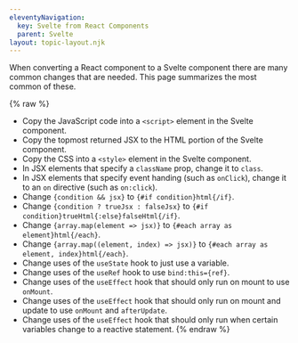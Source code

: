 ```yaml
---
eleventyNavigation:
  key: Svelte from React Components
  parent: Svelte
layout: topic-layout.njk
---
```


When converting a React component to a Svelte component
there are many common changes that are needed.
This page summarizes the most common of these.

{% raw %}
- Copy the JavaScript code into a `<script>` element in the Svelte component.
- Copy the topmost returned JSX to the HTML portion of the Svelte component.
- Copy the CSS into a `<style>` element in the Svelte component.
- In JSX elements that specify a `className` prop, change it to `class`.
- In JSX elements that specify event handing (such as `onClick`),
  change it to an `on` directive (such as `on:click`).
- Change `{condition && jsx}` to `{#if condition}html{/if}`.
- Change `{condition ? trueJsx : falseJsx}` to
 `{#if condition}trueHtml{:else}falseHtml{/if}`.
- Change `{array.map(element => jsx)}` to
  `{#each array as element}html{/each}`.
- Change `{array.map((element, index) => jsx)}` to
  `{#each array as element, index}html{/each}`.
- Change uses of the `useState` hook to just use a variable.
- Change uses of the `useRef` hook to use `bind:this={ref}`.
- Change uses of the `useEffect` hook that should only run
  on mount to use `onMount`.
- Change uses of the `useEffect` hook that should only run
  on mount and update to use `onMount` and `afterUpdate`.
- Change uses of the `useEffect` hook that should only run
  when certain variables change to a reactive statement.
{% endraw %}
